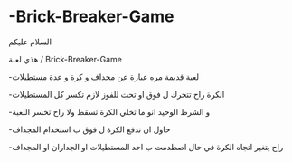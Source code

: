 # -Brick-Breaker-Game
السلام عليكم

هذي لعبة /
Brick-Breaker-Game

-لعبة قديمة مره عبارة عن مجداف و كرة و عدة مستطيلات

-الكرة راح تتحرك ل فوق او تحت للفوز لازم تكسر كل المستطيلات

-و الشرط الوحيد انو ما تخلي الكرة تسقط ولا راح تخسر اللعبة

-حاول ان  تدفع الكرة ل فوق ب استخدام المجداف

-راح يتغير اتجاه الكرة في حال اصطدمت ب احد المستطيلات او الجداران او المجداف 
